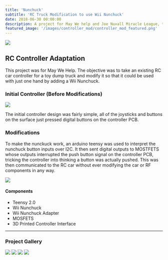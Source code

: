 ```yaml
---
title: 'Nunchuck'
subtitle: 'RC Truck Modification to use Wii Nunchuck'
date: 2018-06-30 00:00:00
description: A project for May We help and Joe Nuxall Miracle League, this putter is fully remote controlled. Using a unique control from Microsoft, the robot can easily be moved around and putt the ball! 
featured_image: '/images/controller_mod/controller_mod_featured.png'
---
```


![](/images/controller_mod/controller_mod_featured.png)

## RC Controller Adaptation

This project was for May We Help. The objective was to take an existing RC car controller for a toy dump truck and modify it so that it could be used with just one hand by adding a Wii Nunchuck. 


### Initial Controller (Before Modifications)

<img src="/images/controller_mod/initial_controller.jpg">

The initial controller design was fairly simple, all of the joysticks and buttons on the surface just pressed digital buttons on the controller PCB. 

### Modifications

To make the nunckuck work, an arduino teensy was used to interpret the nunchuck button inputs over I2C. It then sent digital outputs to MOSTFETS whose outputs interrupted the push button signal on the controller PCB, tricking the controller into thinking a button was actually pushed. This was then communicated to the RC car without ever modifying the car or RF components in any way. 

<img src="/images/controller_mod/Artboard_nun.png">


#### Components

* Teensy 2.0
* Wii Nunchuck 
* Wii Nunchuck Adapter
* MOSFETS
* 3D Printed Controller Interface

---

### Project Gallery

<div class="gallery" data-columns="2">
	<img src="/images/controller_mod/controller_top_view.jpg">
	<img src="/images/controller_mod/micro_controller.jpg">
	<img src="/images/controller_mod/nunchuck_insert.jpg">
	<img src="/images/controller_mod/prototype 1.jpg">
</div>
